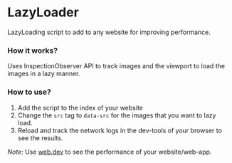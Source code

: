 # LazyLoader
LazyLoading script to add to any website for improving performance. 

### How it works?
Uses InspectionObserver API to track images and the viewport to load the images in a lazy manner.

### How to use?
1. Add the script to the index of your website
2. Change the `src` tag to `data-src` for the images that you want to lazy load.
3. Reload and track the network logs in the dev-tools of your browser to see the results.

*Note*: Use [web.dev](https://web.dev/) to see the performance of your website/web-app.
